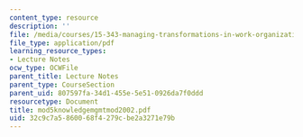 ```yaml
---
content_type: resource
description: ''
file: /media/courses/15-343-managing-transformations-in-work-organizations-and-society-spring-2002/32c9c7a5860068f4279cbe2a3271e79b_mod5knowledgemgmtmod2002.pdf
file_type: application/pdf
learning_resource_types:
- Lecture Notes
ocw_type: OCWFile
parent_title: Lecture Notes
parent_type: CourseSection
parent_uid: 807597fa-34d1-455e-5e51-0926da7f0ddd
resourcetype: Document
title: mod5knowledgemgmtmod2002.pdf
uid: 32c9c7a5-8600-68f4-279c-be2a3271e79b
---
```

